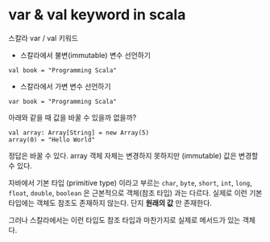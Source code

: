 # var & val keyword in scala

스칼라 var / val 키워드

*  스칼라에서 불변(immutable) 변수 선언하기

<code>val book = "Programming Scala"</code>

* 스칼라에서 가변 변수 선언하기

<code>var book = "Programming Scala"</code>


아래와 같을 때 값을 바꿀 수 있을까 없을까?

<pre><code>val array: Array[String] = new Array(5)
array(0) = "Hello World"
</code></pre>

정답은 바꿀 수 있다.
array 객체 자체는 변경하지 못하지만 (immutable) 값은 변경할 수 있다.


자바에서 기본 타입 (primitive type) 이라고 부르는 `char`, `byte`, `short`, `int`, `long`, `float`, `double`,
`boolean` 은 근본적으로 객체(참조 타입) 과는 다르다. 실제로 이런 기본 타입에는 객체도 참조도 존재하지 않는다. 단지 __원래의 값__ 만 존재한다.

그러나 스칼라에서는 이런 타입도 참조 타입과 마찬가지로 실제로 메서드가 있는 객체다.
